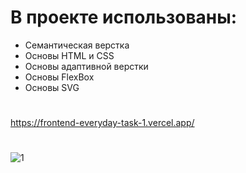 # В проекте использованы:

 - Семантическая верстка
 - Основы HTML и CSS
 - Основы адаптивной верстки
 - Основы FlexBox
 - Основы SVG

# 
https://frontend-everyday-task-1.vercel.app/
#
![1](https://user-images.githubusercontent.com/84917609/169703974-41771687-f197-4f82-b0ec-f3f9f09a3728.jpg)
